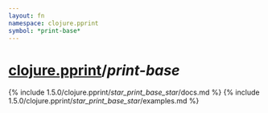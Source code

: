 ```yaml
---
layout: fn
namespace: clojure.pprint
symbol: *print-base*
---
```


# [clojure.pprint](../)/*print-base*

{% include 1.5.0/clojure.pprint/_star_print_base_star_/docs.md %}
{% include 1.5.0/clojure.pprint/_star_print_base_star_/examples.md %}

